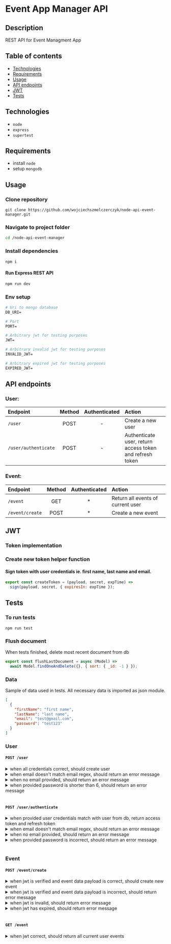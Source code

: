 # Event App Manager API

## Description

REST API for Event Managment App

## Table of contents

- [Technologies](#technologies)
- [Requirements](#requirements)
- [Usage](#usage)
- [API endpoints](#api-endpoints)
- [JWT](#jwt)
- [Tests](#tests)

## Technologies

- `node`
- `express`
- `supertest`

## Requirements

- install `node`
- setup `mongodb`

## Usage

### Clone repository

```
git clone https://github.com/wojciechszmelczerczyk/node-api-event-manager.git
```

### Navigate to project folder

```sh
cd /node-api-event-manager
```

### Install dependencies

```
npm i
```

#### Run Express REST API

```sh
npm run dev
```

### Env setup

```dockerfile
# Uri to mongo database
DB_URI=

# Port
PORT=

# Arbitrary jwt for testing purposes
JWT=

# Arbitrary invalid jwt for testing purposes
INVALID_JWT=

# Arbitrary expired jwt for testing purposes
EXPIRED_JWT=

```

## API endpoints

### User:

| Endpoint             | Method | Authenticated | Action                                                   |
| :------------------- | :----: | :-----------: | :------------------------------------------------------- |
| `/user`              |  POST  |       -       | Create a new user                                        |
| `/user/authenticate` |  POST  |       -       | Authenticate user, return access token and refresh token |

### Event:

| Endpoint        | Method | Authenticated | Action                            |
| :-------------- | :----: | :-----------: | :-------------------------------- |
| `/event`        |  GET   |      \*       | Return all events of current user |
| `/event/create` |  POST  |      \*       | Create a new event                |

## JWT

### Token implementation

### Create new token helper function

#### Sign token with user credentials ie. first name, last name and email.

```javascript
export const createToken = (payload, secret, expTime) =>
  sign(payload, secret, { expiresIn: expTime });
```

## Tests

### To run tests

`npm run test`

### Flush document

When tests finished, delete most recent document from db

```javascript
export const flushLastDocument = async (Model) =>
  await Model.findOneAndDelete({}, { sort: { _id: -1 } });
```

### Data

Sample of data used in tests. All necessary data is imported as json module.

```json
[
  {
    "firstName": "first name",
    "lastName": "last name",
    "email": "test@gmail.com",
    "password": "test123"
  }
]
```

### User

#### `POST /user`

<details>
<summary>when all credentials correct, should create user</summary>

```javascript
it("when all credentials correct, should create user", async () => {
  const newUser = await request(app).post("/user").send(users[0]);

  // find created user in database
  const userFromDb = await User.findById(newUser.body._id);

  // if user credentials are correct, shouldn't be any error response back
  expect(newUser.error).not.toBeTruthy();

  // user should exist
  expect(userFromDb).toBeTruthy();
});
```

</details>

<details>
<summary>when email doesn't match email regex, should return an error message</summary>

```javascript
it("when email doesn't match email regex, should return an error message", async () => {
  const errData = await request(app).post("/user").send(users[1]);
  expect(errData.error).toBeTruthy();
  expect(errData.text).toBe(
    "user validation failed: email: Please enter a valid email"
  );
});
```

</details>

<details>
<summary>when no email provided, should return an error message</summary>

```javascript
it("when no email provided, should return an error message", async () => {
  const errData = await request(app).post("/user").send(users[2]);
  expect(errData.error).toBeTruthy();
  expect(errData.text).toBe(
    "user validation failed: email: Please enter an email"
  );
});
```

</details>

<details>
<summary>when provided password is shorter than 6, should return an error message</summary>

```javascript
it("when provided password is shorter than 6, should return an error message", async () => {
  const errData = await request(app).post("/user").send(users[3]);
  expect(errData.error).toBeTruthy();
  expect(errData.text).toBe(
    "user validation failed: password: Password is too short. Minimum length is 6 characters"
  );
});
```

</details>
<br/>

#### `POST /user/authenticate`

<details>
<summary>when provided user credentials match with user from db, return access token and refresh token</summary>
 
 ```javascript
 it("when provided user credentials match with user from db, return access token and refresh token", async () => {
    const { body } = await request(app)
      .post("/user/authenticate")
      .send(users[0]);
    expect(body.accessToken && body.refreshToken).toBeTruthy();
  });
  ```
</details>
<details>
<summary>when email doesn't match email regex, should return an error message</summary>

```javascript
it("when email doesn't match email regex, should return an error message", async () => {
  const errData = await request(app).post("/user/authenticate").send(users[1]);

  expect(errData.error).toBeTruthy();
  expect(errData.text).toBe(
    "Provide correct email. User with this email doesn't exist"
  );
});
```

</details>
<details>
<summary>when no email provided, should return an error message</summary>

```javascript
it("when no email provided, should return an error message", async () => {
  const errData = await request(app).post("/user/authenticate").send(users[2]);

  expect(errData.error).toBeTruthy();
  expect(errData.text).toBe("Please enter an email");
});
```

</details>
<details>
<summary>when provided password is incorrect, should return an error message</summary>

```javascript
it("when provided password is incorrect, should return an error message", async () => {
  const errData = await request(app).post("/user/authenticate").send(users[3]);

  expect(errData.error).toBeTruthy();
  expect(errData.text).toBe("Provide correct password. Password incorrect");
});
```

</details>
<br/>

### Event

#### `POST /event/create`

<details>
<summary>when jwt is verified and event data payload is correct, should create new event</summary>
 
 ```javascript
it("when jwt is verified and event data payload is correct, should create new event", async () => {
    const newEvent = await request(app)
      .post("/event/create")
      .set("Authorization", `Bearer ${process.env.JWT}`)
      .send(events[0]);

    // event should exist
    const eventExist = await Event.findById(newEvent.body.event);

    expect(eventExist).toBeTruthy();

});

````
</details>

<details>
<summary>when jwt is verified and event data payload is incorrect, should return error message</summary>

 ```javascript
it("when jwt is verified and event data payload is incorrect, should return error message", async () => {
    const newEvent = await request(app)
      .post("/event/create")
      .set("Authorization", `Bearer ${process.env.JWT}`)
      .send(events[1]);

    expect(newEvent.error).toBeTruthy();
  });
````

</details>

<details>
<summary>when jwt is invalid, should return error message</summary>

```javascript
it("when jwt is invalid, should return error message", async () => {
  const newEvent = await request(app)
    .post("/event/create")
    .set("Authorization", `Bearer ${process.env.INVALID_JWT}`)
    .send(events[1]);

  expect(newEvent.text).toBe("jwt malformed");
});
```

</details>

<details>
<summary>when jwt has expired, should return error message</summary>

```javascript
it("when jwt has expired, should return error message", async () => {
  const newEvent = await request(app)
    .post("/event/create")
    .set("Authorization", `Bearer ${process.env.EXPIRED_JWT}`)
    .send(events[1]);

  expect(newEvent.text).toBe("jwt expired");
});
```

</details>
<br/>

#### `GET /event`

<details>
<summary>when jwt correct, should return all current user events</summary>

```javascript
it("when jwt correct, should return all current user events", async () => {
  const events = await request(app)
    .get("/event")
    .set("Authorization", `Bearer ${process.env.JWT}`);

  expect(events.body).toBeTruthy();
});
```

</details>

